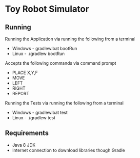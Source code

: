 Toy Robot Simulator
===================
Running
-------
Running the Application via running the following from a terminal
* Windows - gradlew.bat bootRun
* Linux - ./gradlew bootRun

Accepts the following commands via command prompt
* PLACE X,Y,F
* MOVE
* LEFT
* RIGHT
* REPORT

Running the Tests via running the following from a terminal
* Windows - gradlew.bat test
* Linux - ./gradlew test

Requirements
------------
* Java 8 JDK
* Internet connection to download libraries though Gradle